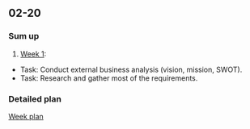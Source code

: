 ## 02-20

### Sum up

1. [Week 1](1_Week.md):
- Task: Conduct external business analysis (vision, mission, SWOT).
- Task: Research and gather most of the requirements.

### Detailed plan

[Week plan](WeekPlan.md)
